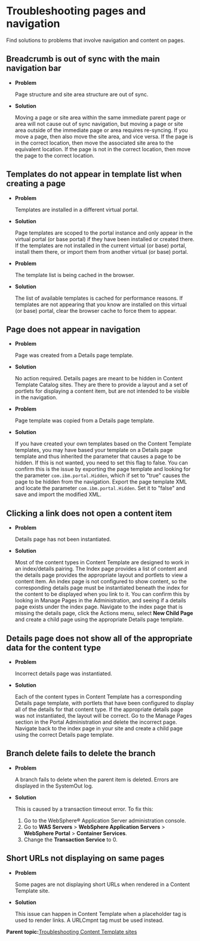 # Troubleshooting pages and navigation 

Find solutions to problems that involve navigation and content on pages.

## Breadcrumb is out of sync with the main navigation bar

-   **Problem**

    Page structure and site area structure are out of sync.

-   **Solution**

    Moving a page or site area within the same immediate parent page or area will not cause out of sync navigation, but moving a page or site area outside of the immediate page or area requires re-syncing. If you move a page, then also move the site area, and vice versa. If the page is in the correct location, then move the associated site area to the equivalent location. If the page is not in the correct location, then move the page to the correct location.


## Templates do not appear in template list when creating a page

-   **Problem**

    Templates are installed in a different virtual portal.

-   **Solution**

    Page templates are scoped to the portal instance and only appear in the virtual portal \(or base portal\) if they have been installed or created there. If the templates are not installed in the current virtual \(or base\) portal, install them there, or import them from another virtual \(or base\) portal.


-   **Problem**

    The template list is being cached in the browser.

-   **Solution**

    The list of available templates is cached for performance reasons. If templates are not appearing that you know are installed on this virtual \(or base\) portal, clear the browser cache to force them to appear.


## Page does not appear in navigation

-   **Problem**

    Page was created from a Details page template.

-   **Solution**

    No action required. Details pages are meant to be hidden in Content Template Catalog sites. They are there to provide a layout and a set of portlets for displaying a content item, but are not intended to be visible in the navigation.


-   **Problem**

    Page template was copied from a Details page template.

-   **Solution**

    If you have created your own templates based on the Content Template templates, you may have based your template on a Details page template and thus inherited the parameter that causes a page to be hidden. If this is not wanted, you need to set this flag to false. You can confirm this is the issue by exporting the page template and looking for the parameter `com.ibm.portal.Hidden`, which if set to "true" causes the page to be hidden from the navigation. Export the page template XML and locate the parameter `com.ibm.portal.Hidden`. Set it to "false" and save and import the modified XML.


## Clicking a link does not open a content item

-   **Problem**

    Details page has not been instantiated.

-   **Solution**

    Most of the content types in Content Template are designed to work in an index/details pairing. The Index page provides a list of content and the details page provides the appropriate layout and portlets to view a content item. An index page is not configured to show content, so the corresponding details page must be instantiated beneath the index for the content to be displayed when you link to it. You can confirm this by looking in Manage Pages in the Administration, and seeing if a details page exists under the index page. Navigate to the index page that is missing the details page, click the Actions menu, select **New Child Page** and create a child page using the appropriate Details page template.


## Details page does not show all of the appropriate data for the content type

-   **Problem**

    Incorrect details page was instantiated.

-   **Solution**

    Each of the content types in Content Template has a corresponding Details page template, with portlets that have been configured to display all of the details for that content type. If the appropriate details page was not instantiated, the layout will be correct. Go to the Manage Pages section in the Portal Administration and delete the incorrect page. Navigate back to the index page in your site and create a child page using the correct Details page template.


## Branch delete fails to delete the branch

-   **Problem**

    A branch fails to delete when the parent item is deleted. Errors are displayed in the SystemOut log.

-   **Solution**

    This is caused by a transaction timeout error. To fix this:

    1.  Go to the WebSphere® Application Server administration console.
    2.  Go to **WAS Servers** \> **WebSphere Application Servers** \> **WebSphere Portal** \> **Container Services**.
    3.  Change the **Transaction Service** to 0.

## Short URLs not displaying on same pages

-   **Problem**

    Some pages are not displaying short URLs when rendered in a Content Template site.

-   **Solution**

    This issue can happen in Content Template when a placeholder tag is used to render links. A URLCmpnt tag must be used instead.


**Parent topic:**[Troubleshooting Content Template sites ](../ctc/ctc_trouble_overview.md)

